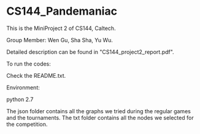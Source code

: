 # CS144_Pandemaniac

This is the MiniProject 2 of CS144, Caltech.

Group Member: Wen Gu, Sha Sha, Yu Wu.

Detailed description can be found in "CS144_project2_report.pdf".


To run the codes:

  Check the README.txt.  

Environment:

  python 2.7   

The json folder contains all the graphs we tried during the regular games and the tournaments. The txt folder contains all the nodes we selected for the competition.


